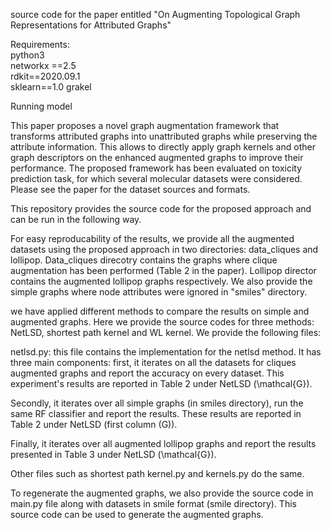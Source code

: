 source code for the paper entitled "On Augmenting Topological Graph Representations for Attributed Graphs" <br>

Requirements: <br>
python3 <br>
networkx ==2.5 <br>
rdkit==2020.09.1 <br>
sklearn==1.0
grakel



Running model

This paper proposes a novel graph augmentation framework that transforms attributed graphs into unattributed graphs while preserving the attribute information. This allows to directly apply graph kernels and other graph descriptors on the enhanced augmented graphs to improve their performance. The proposed framework has been evaluated on toxicity prediction task, for which several molecular datasets were considered. Please see the paper for the dataset sources and formats. <br>

This repository provides the source code for the proposed approach and can be run in the following way. 

For easy reproducability of the results, we provide all the augmented datasets using the proposed approach in two directories: data_cliques and lollipop. Data_cliques direcotry contains the graphs where clique augmentation has been performed (Table 2 in the paper). Lollipop director contains the augmented lollipop graphs respectively. We also provide the simple graphs where node attributes were ignored in "smiles" directory. 

we have applied different methods to compare the results on simple and augmented graphs. Here we provide the source codes for three methods: NetLSD, shortest path kernel and WL kernel. We provide the following files:


netlsd.py: this file contains the implementation for the netlsd method. It has three main components: first, it iterates on all the datasets for cliques augmented graphs and report the accuracy on every dataset. This experiment's results are reported in Table 2 under NetLSD (\mathcal{G}). 

Secondly, it iterates over all simple graphs (in smiles directory), run the same RF classifier and report the results. These results are reported in Table 2 under NetLSD (first column (G)).

Finally, it iterates over all augmented lollipop graphs and report the results presented in Table 3 under NetLSD (\mathcal{G}). 

Other files such as shortest path kernel.py and kernels.py do the same.



To regenerate the augmented graphs, we also provide the source code in main.py file along with datasets in smile format (smile directory). This source code can be used to generate the augmented graphs. 

